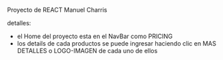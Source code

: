 Proyecto de REACT Manuel Charris 

detalles:
- el Home del proyecto esta en el NavBar como PRICING
- los details de cada productos se puede ingresar haciendo clic en MAS DETALLES o LOGO-IMAGEN de cada uno de ellos 